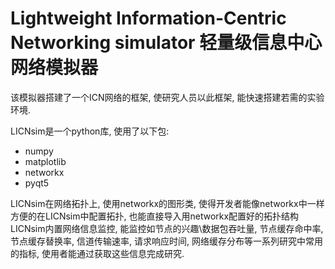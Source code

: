 # Lightweight Information-Centric Networking simulator 轻量级信息中心网络模拟器

该模拟器搭建了一个ICN网络的框架, 使研究人员以此框架, 能快速搭建若需的实验环境.  

LICNsim是一个python库, 使用了以下包:
* numpy  
* matplotlib
* networkx
* pyqt5

LICNsim在网络拓扑上, 使用networkx的图形类, 使得开发者能像networkx中一样方便的在LICNsim中配置拓扑, 也能直接导入用networkx配置好的拓扑结构
LICNsim内置网络信息监控, 能监控如节点的兴趣\数据包吞吐量, 节点缓存命中率, 节点缓存替换率, 信道传输速率, 请求响应时间, 网络缓存分布等一系列研究中常用的指标, 使用者能通过获取这些信息完成研究.
